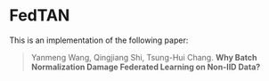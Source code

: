 # FedTAN
This is an implementation of the following paper:
> Yanmeng Wang, Qingjiang Shi, Tsung-Hui Chang.
**Why Batch Normalization Damage Federated Learning on Non-IID Data?**  
